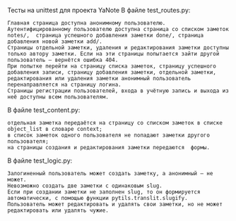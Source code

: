 Тесты на unittest для проекта YaNote
В файле test_routes.py:

    Главная страница доступна анонимному пользователю.
    Аутентифицированному пользователю доступна страница со списком заметок notes/,  страница успешного добавления заметки done/, страница добавления новой заметки add/.
    Страницы отдельной заметки, удаления и редактирования заметки доступны только автору заметки. Если на эти страницы попытается зайти другой пользователь — вернётся ошибка 404.
    При попытке перейти на страницу списка заметок, страницу успешного добавления записи, страницу добавления заметки, отдельной заметки, редактирования или удаления заметки анонимный пользователь перенаправляется на страницу логина.
    Страницы регистрации пользователей, входа в учётную запись и выхода из неё доступны всем пользователям.

В файле test_content.py:

    отдельная заметка передаётся на страницу со списком заметок в списке object_list в словаре context;
    в список заметок одного пользователя не попадают заметки другого пользователя;
    на страницы создания и редактирования заметки передаются  формы.

В файле test_logic.py:

    Залогиненный пользователь может создать заметку, а анонимный — не может.
    Невозможно создать две заметки с одинаковым slug.
    Если при создании заметки не заполнен slug, то он формируется автоматически, с помощью функции pytils.translit.slugify.
    Пользователь может редактировать и удалять свои заметки, но не может редактировать или удалять чужие.